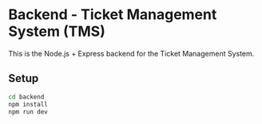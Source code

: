 # Backend - Ticket Management System (TMS)
This is the Node.js + Express backend for the Ticket Management System.
## Setup
```bash
cd backend
npm install
npm run dev
```
